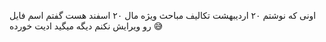 اونی که نوشتم ۲۰ اردیبهشت تکالیف مباحث ویژه مال ۲۰ اسفند هست گفتم اسم فایل رو ویرایش نکنم دیگه میگید ادیت خورده 😅
